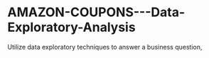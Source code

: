 # AMAZON-COUPONS---Data-Exploratory-Analysis
Utilize data exploratory techniques to answer a business question, 
